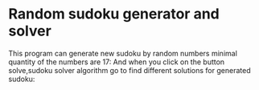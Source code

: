 # Random sudoku generator and solver
This program can generate new sudoku by random numbers minimal quantity of the numbers are 17:
And when you click on the button solve,sudoku solver algorithm go to find different solutions for generated sudoku:   
